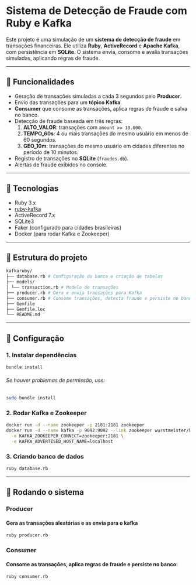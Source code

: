 # Sistema de Detecção de Fraude com Ruby e Kafka

Este projeto é uma simulação de um **sistema de detecção de fraude** em transações financeiras. Ele utiliza **Ruby**, **ActiveRecord** e **Apache Kafka**, com persistência em **SQLite**. O sistema envia, consome e avalia transações simuladas, aplicando regras de fraude.

---

## 🔹 Funcionalidades

- Geração de transações simuladas a cada 3 segundos pelo **Producer**.
- Envio das transações para um **tópico Kafka**.
- **Consumer** que consome as transações, aplica regras de fraude e salva no banco.
- Detecção de fraude baseada em três regras:
  1. **ALTO_VALOR**: transações com `amount >= 10.000`.
  2. **TEMPO_60s**: 4 ou mais transações do mesmo usuário em menos de 60 segundos.
  3. **GEO_10m**: transações do mesmo usuário em cidades diferentes no período de 10 minutos.
- Registro de transações no **SQLite** (`fraudes.db`).
- Alertas de fraude exibidos no console.

---

## 🔹 Tecnologias

- Ruby 3.x
- [ruby-kafka](https://github.com/zendesk/ruby-kafka)
- ActiveRecord 7.x
- SQLite3
- Faker (configurado para cidades brasileiras)
- Docker (para rodar Kafka e Zookeeper)

---

## 🔹 Estrutura do projeto
```bash
kafkaruby/
├── database.rb # Configuração do banco e criação de tabelas
├── models/
│ └── transaction.rb # Modelo de transações
├── producer.rb # Gera e envia transações para Kafka
├── consumer.rb # Consome transações, detecta fraude e persiste no banco
├── Gemfile
├── Gemfile.loc
└── README.md
```

---

## 🔹 Configuração

### 1. Instalar dependências

```bash
bundle install
```
###### Se houver problemas de permissão, use:

```bash
sudo bundle install
```
### 2. Rodar Kafka e Zookeeper

```bash
docker run -d --name zookeeper -p 2181:2181 zookeeper
docker run -d --name kafka -p 9092:9092 --link zookeeper wurstmeister/kafka \
  -e KAFKA_ZOOKEEPER_CONNECT=zookeeper:2181 \
  -e KAFKA_ADVERTISED_HOST_NAME=localhost
```
### 3. Criando banco de dados
```bash
ruby database.rb
```
---

## 🔹 Rodando o sistema

### Producer 
#### Gera as transações aleatórias e as envia para o kafka
```bash
ruby producer.rb
```

### Consumer 
#### Consome as transações, aplica regras de fraude e persiste no banco:
```bash
ruby consumer.rb
```


